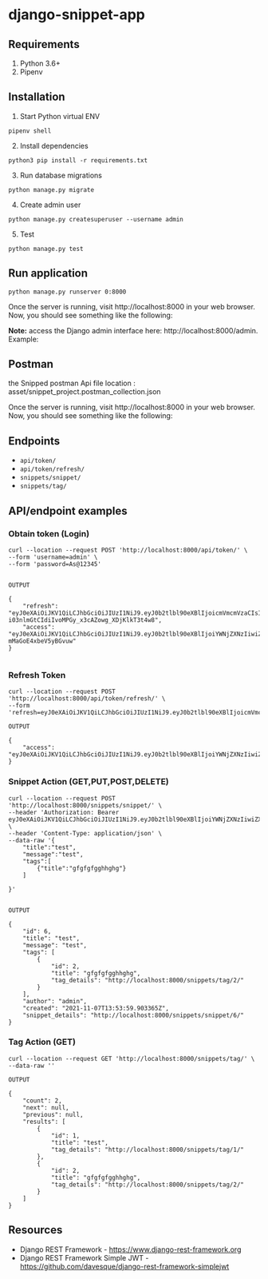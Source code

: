# django-snippet-app

## Requirements
1. Python 3.6+
1. Pipenv 

## Installation
1. Start Python virtual ENV
```
pipenv shell
```
2. Install dependencies
```
python3 pip install -r requirements.txt
```
3. Run database migrations
```
python manage.py migrate
```
4. Create admin user
```
python manage.py createsuperuser --username admin
```
5. Test
```
python manage.py test
```

## Run application
```
python manage.py runserver 0:8000
```
Once the server is running, visit http://localhost:8000 in your web browser. Now, you should see something like the following:

**Note:** access the Django admin interface here: http://localhost:8000/admin. Example:

## Postman

the Snipped postman Api file location : asset/snippet_project.postman_collection.json


Once the server is running, visit http://localhost:8000 in your web browser. Now, you should see something like the following:


## Endpoints
* ```api/token/```
* ```api/token/refresh/```
* ```snippets/snippet/```
* ```snippets/tag/```


## API/endpoint examples

### Obtain token (Login)
```
curl --location --request POST 'http://localhost:8000/api/token/' \
--form 'username=admin' \
--form 'password=As@12345'


OUTPUT

{
    "refresh": "eyJ0eXAiOiJKV1QiLCJhbGciOiJIUzI1NiJ9.eyJ0b2tlbl90eXBlIjoicmVmcmVzaCIsImV4cCI6MTYzNjM3OTYyMCwianRpIjoiZjU2NTFhOTk3MDEwNGEwNjgzYzg2NmZhYjRiZDVkN2IiLCJ1c2VyX2lkIjoxfQ.m-i03nlmGtCIdiIvoMPGy_x3cAZowg_XDjKlkT3t4w8",
    "access": "eyJ0eXAiOiJKV1QiLCJhbGciOiJIUzI1NiJ9.eyJ0b2tlbl90eXBlIjoiYWNjZXNzIiwiZXhwIjoxNjM2MjkzNTIwLCJqdGkiOiJmMjk2YTdkNzc1ZTA0YmZjODIxMzNmMjQ1NjBiODA4ZiIsInVzZXJfaWQiOjF9._QkI0epmw0lCmF3jybzgkhBV-mMaGoE4xbeV5yBGvuw"
}


```
### Refresh Token
```
curl --location --request POST 'http://localhost:8000/api/token/refresh/' \
--form 'refresh=eyJ0eXAiOiJKV1QiLCJhbGciOiJIUzI1NiJ9.eyJ0b2tlbl90eXBlIjoicmVmcmVzaCIsImV4cCI6MTYzNjM3NDI1NSwianRpIjoiNjllNDAwZmUzY2E0NGQwZTg3M2I1NTI0ZjFiMmIxOTciLCJ1c2VyX2lkIjoxfQ.dRwUrIllYmpfn9HZShn5jdbfgQt6esXdOoRAdBkkF5A'

OUTPUT

{
    "access": "eyJ0eXAiOiJKV1QiLCJhbGciOiJIUzI1NiJ9.eyJ0b2tlbl90eXBlIjoiYWNjZXNzIiwiZXhwIjoxNjM2MjkzNjgwLCJqdGkiOiIzMzEwZGI2ZWE2ZDg0NTg0OWI3YjU2MzE4OTU2OTg4ZiIsInVzZXJfaWQiOjF9.V88qfy3_ARe6ckMsgbJI3ff67PILuw1i8BrXl322VoM"
}

```

### Snippet Action (GET,PUT,POST,DELETE)
```
curl --location --request POST 'http://localhost:8000/snippets/snippet/' \
--header 'Authorization: Bearer eyJ0eXAiOiJKV1QiLCJhbGciOiJIUzI1NiJ9.eyJ0b2tlbl90eXBlIjoiYWNjZXNzIiwiZXhwIjoxNjM2Mjg4MTU1LCJqdGkiOiI3NDg5NzBkMzYzMjE0ZWQwOTlkMTQ4ZTNlNmY4OTc2MyIsInVzZXJfaWQiOjF9.kM4dZtiCKJHAWigjADpj4XprucUOY1dIsx5vuBhBtgk' \
--header 'Content-Type: application/json' \
--data-raw '{
    "title":"test",
    "message":"test",
    "tags":[
        {"title":"gfgfgfgghhghg"}
    ]
    
}'


OUTPUT

{
    "id": 6,
    "title": "test",
    "message": "test",
    "tags": [
        {
            "id": 2,
            "title": "gfgfgfgghhghg",
            "tag_details": "http://localhost:8000/snippets/tag/2/"
        }
    ],
    "author": "admin",
    "created": "2021-11-07T13:53:59.903365Z",
    "snippet_details": "http://localhost:8000/snippets/snippet/6/"
}
```

### Tag Action (GET)
```
curl --location --request GET 'http://localhost:8000/snippets/tag/' \
--data-raw ''

OUTPUT

{
    "count": 2,
    "next": null,
    "previous": null,
    "results": [
        {
            "id": 1,
            "title": "test",
            "tag_details": "http://localhost:8000/snippets/tag/1/"
        },
        {
            "id": 2,
            "title": "gfgfgfgghhghg",
            "tag_details": "http://localhost:8000/snippets/tag/2/"
        }
    ]
}
```


## Resources
* Django REST Framework - https://www.django-rest-framework.org
* Django REST Framework Simple JWT - https://github.com/davesque/django-rest-framework-simplejwt
